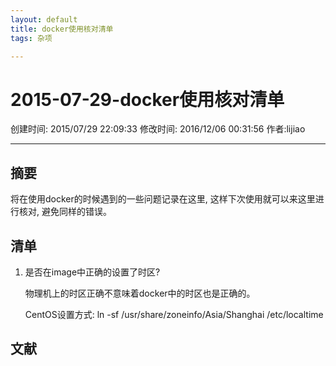 ```yaml
---
layout: default
title: docker使用核对清单
tags: 杂项

---
```


# 2015-07-29-docker使用核对清单
创建时间: 2015/07/29 22:09:33  修改时间: 2016/12/06 00:31:56 作者:lijiao

----

## 摘要

将在使用docker的时候遇到的一些问题记录在这里, 这样下次使用就可以来这里进行核对, 避免同样的错误。

## 清单

1. 是否在image中正确的设置了时区?

	物理机上的时区正确不意味着docker中的时区也是正确的。

	CentOS设置方式: ln -sf /usr/share/zoneinfo/Asia/Shanghai /etc/localtime

## 文献


